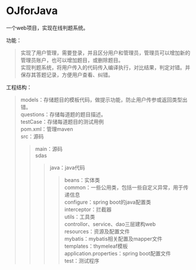 # OJforJava
一个web项目，实现在线判题系统。

功能：<br/>
>实现了用户管理，需要登录，并且区分用户和管理员，管理员可以增加新的管理员账户，也可以增加题目，或删除题目。<br/>
>实现判题系统，将用户传入的代码传入编译执行，对比结果，判定对错。并保存其答题记录，方便用户查看、纠错。<br/>

工程结构：<br/>
>models：存储题目的模板代码，做提示功能，防止用户传参或返回类型出错。<br/>
>questions：存储每道题的题目描述。<br/>
>testCase：存储每道题目的测试用例<br/>
>pom.xml：管理maven<br/>
>src：源码<br/>
>>main：源码<br/>
sdas
>>>java：java代码<br/>
>>>>beans：实体类<br/>
>>>>common：一些公用类，包括一些自定义异常，用于传递信息<br/>
>>>>configure：spring boot的java配置类<br/>
>>>>interceptor：拦截器<br/>
>>>>utils：工具类<br/>
>>>>controllor、service、dao三层建构web<br/>
>>>resources：资源及配置文件<br/>
>>>>mybatis：mybatis相关配置及mapper文件<br/>
>>>>templates：thymeleaf模板<br/>
>>>>application.properties：spring boot配置文件<br/>
>>test：测试程序<br/>
